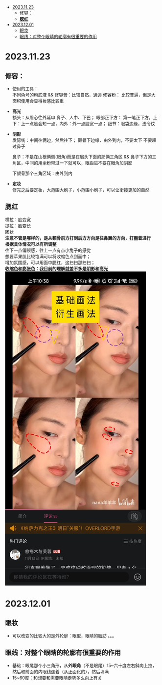 - [2023.11.23](#20231123)
  - [修容：](#修容)
  - [**腮红**](#腮红)
- [2023.12.01](#20231201)
  - [眼妆](#眼妆)
  - [眼线：对整个眼睛的轮廓有很重要的作用](#眼线对整个眼睛的轮廓有很重要的作用)
# 2023.11.23
## 修容：
- 使用的工具：  
  不同色号的粉底液 && 修容膏：比较自然，通透
  修容粉： 比较普遍，但是大面积使用会显得妆感比较重

- **高光**  
  额头：从眉心往外延申
  鼻子、人中、下巴；
  眼部正下方： 第一笔正下方，上下：上一点脸会短一点，内外：外一点脸宽一点；
  细节：眼袋边缘，法令纹

- **阴影**  
  发际线：中间往俩边，然后往下；
  颧骨下边缘，由外到内，不要太下 不要超过鼻子

  鼻子：不是在山根俩侧(眼角)而是在眉头下面的那俩三角区 && 鼻子下方的三角区，中间的用余粉带过一下就可以，眼距进不要在眼角加阴影

  下颌骨那个三角区域：由外到内  
- **定妆**  
   修完之后要定妆，大范围大刷子，小范围小刷子，可以让衔接更加的自然  
## **腮红**  
  横拉：脸变宽  
  提拉：脸变长  
  团状  
  **注意不管是哪样的，是从颧骨前方打到后方方向是往鼻翼的方向，打圈着进行**  
  **根据具体情况可以有所调整**  
  往下一点偏顿感，往上一点有点小兔子的感觉   
  想要苹果肌比较饱满可以将收缩色点到面中；   
  增加氛围感，可以用面中腮红，这扫扫那扫扫；  
**收缩色和膨胀色：我目前的理解就差不多是阴影和高光**
![](./images/腮红.png)

# 2023.12.01
## 眼妆
- 可以改变的比较大的是外轮廓：眼型，眼睛的脂肪 。。。

## 眼线：对整个眼睛的轮廓有很重要的作用
- 基础：眼尾那个小三角形，从**外眼角**（不是眼尾）15~六十度左右斜向上拉，然后和前面的内眼线连着（从正面化的），然后填满
- 15~60度：和想要和需要眼睛走势多么向上有关





  